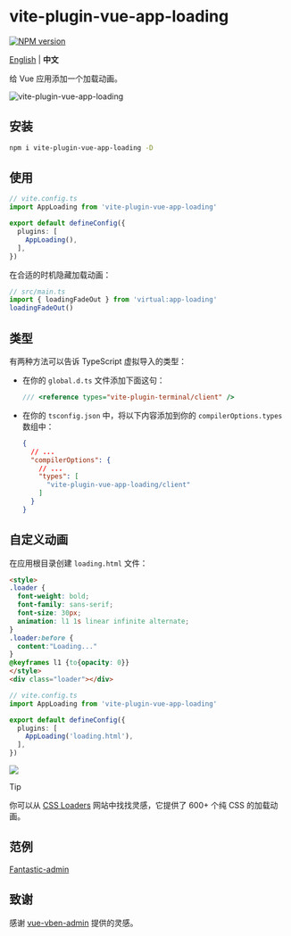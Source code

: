 # vite-plugin-vue-app-loading

[![NPM version](https://img.shields.io/npm/v/vite-plugin-vue-app-loading?color=a1b858&label=)](https://www.npmjs.com/package/vite-plugin-vue-app-loading)

[English](./README.md) | **中文**

给 Vue 应用添加一个加载动画。

![vite-plugin-vue-app-loading](https://github.com/user-attachments/assets/95217497-7022-43c1-987a-cec101db7671)

## 安装

```bash
npm i vite-plugin-vue-app-loading -D
```

## 使用

```ts
// vite.config.ts
import AppLoading from 'vite-plugin-vue-app-loading'

export default defineConfig({
  plugins: [
    AppLoading(),
  ],
})
```

在合适的时机隐藏加载动画：

```ts
// src/main.ts
import { loadingFadeOut } from 'virtual:app-loading'
loadingFadeOut()
```

## 类型

有两种方法可以告诉 TypeScript 虚拟导入的类型：

- 在你的 `global.d.ts` 文件添加下面这句：

  ```ts
  /// <reference types="vite-plugin-terminal/client" />
  ```

- 在你的 `tsconfig.json` 中，将以下内容添加到你的 `compilerOptions.types` 数组中：

  ```json
  {
    // ...
    "compilerOptions": {
      // ...
      "types": [
        "vite-plugin-vue-app-loading/client"
      ]
    }
  }
  ```

## 自定义动画

在应用根目录创建 `loading.html` 文件：

```html
<style>
.loader {
  font-weight: bold;
  font-family: sans-serif;
  font-size: 30px;
  animation: l1 1s linear infinite alternate;
}
.loader:before {
  content:"Loading..."
}
@keyframes l1 {to{opacity: 0}}
</style>
<div class="loader"></div>
```

```ts
// vite.config.ts
import AppLoading from 'vite-plugin-vue-app-loading'

export default defineConfig({
  plugins: [
    AppLoading('loading.html'),
  ],
})
```

![](https://github.com/user-attachments/assets/b05f8157-2f06-44af-b8bb-fa53701daf29)

> [!TIP]
> 你可以从 [CSS Loaders](https://css-loaders.com/) 网站中找找灵感，它提供了 600+ 个纯 CSS 的加载动画。

## 范例

[Fantastic-admin](https://github.com/fantastic-admin/basic)

## 致谢

感谢 [vue-vben-admin](https://github.com/vbenjs/vue-vben-admin/tree/7bcb973d6595545e2cef6ad4006d781b3176f67b/internal/vite-config/src/plugins/inject-app-loading) 提供的灵感。
